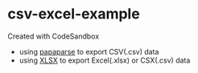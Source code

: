 # csv-excel-example
Created with CodeSandbox

- using [papaparse](https://www.npmjs.com/package/papaparse) to export CSV(.csv) data
- using [XLSX](https://docs.sheetjs.com/docs/api/utilities#array-of-objects-input) to export Excel(.xlsx) or CSX(.csv) data
